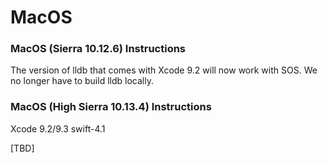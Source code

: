 MacOS
=====

### MacOS (Sierra 10.12.6) Instructions

The version of lldb that comes with Xcode 9.2 will now work with SOS. We no longer have to build lldb locally.

### MacOS (High Sierra 10.13.4) Instructions

Xcode 9.2/9.3 swift-4.1

[TBD]
